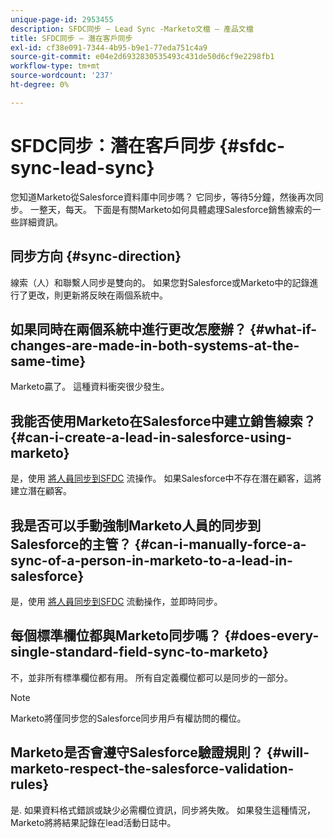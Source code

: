 ```yaml
---
unique-page-id: 2953455
description: SFDC同步 — Lead Sync -Marketo文檔 — 產品文檔
title: SFDC同步 — 潛在客戶同步
exl-id: cf38e091-7344-4b95-b9e1-77eda751c4a9
source-git-commit: e04e2d6932830535493c431de50d6cf9e2298fb1
workflow-type: tm+mt
source-wordcount: '237'
ht-degree: 0%

---
```


# SFDC同步：潛在客戶同步 {#sfdc-sync-lead-sync}

您知道Marketo從Salesforce資料庫中同步嗎？ 它同步，等待5分鐘，然後再次同步。 一整天，每天。 下面是有關Marketo如何具體處理Salesforce銷售線索的一些詳細資訊。

## 同步方向 {#sync-direction}

線索（人）和聯繫人同步是雙向的。 如果您對Salesforce或Marketo中的記錄進行了更改，則更新將反映在兩個系統中。

## 如果同時在兩個系統中進行更改怎麼辦？ {#what-if-changes-are-made-in-both-systems-at-the-same-time}

Marketo贏了。 這種資料衝突很少發生。

## 我能否使用Marketo在Salesforce中建立銷售線索？ {#can-i-create-a-lead-in-salesforce-using-marketo}

是，使用 [將人員同步到SFDC](/help/marketo/product-docs/core-marketo-concepts/smart-campaigns/salesforce-flow-actions/sync-person-to-sfdc.md) 流操作。 如果Salesforce中不存在潛在顧客，這將建立潛在顧客。

## 我是否可以手動強制Marketo人員的同步到Salesforce的主管？ {#can-i-manually-force-a-sync-of-a-person-in-marketo-to-a-lead-in-salesforce}

是，使用 [將人員同步到SFDC](/help/marketo/product-docs/core-marketo-concepts/smart-campaigns/salesforce-flow-actions/sync-person-to-sfdc.md) 流動操作，並即時同步。

## 每個標準欄位都與Marketo同步嗎？ {#does-every-single-standard-field-sync-to-marketo}

不，並非所有標準欄位都有用。 所有自定義欄位都可以是同步的一部分。

>[!NOTE]
>
>Marketo將僅同步您的Salesforce同步用戶有權訪問的欄位。

## Marketo是否會遵守Salesforce驗證規則？ {#will-marketo-respect-the-salesforce-validation-rules}

是. 如果資料格式錯誤或缺少必需欄位資訊，同步將失敗。 如果發生這種情況，Marketo將將結果記錄在lead活動日誌中。

